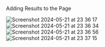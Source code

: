 Adding Results to the Page

![Screenshot 2024-05-21 at 23 36 17](https://github.com/joelfatnugget/ObjectRecognition/assets/73370403/cd7ab122-632f-4c19-bc4e-e6344530d3e9)
![Screenshot 2024-05-21 at 23 36 34](https://github.com/joelfatnugget/ObjectRecognition/assets/73370403/0def6b20-5d35-4194-9d99-b01a651d7d17)
![Screenshot 2024-05-21 at 23 36 56](https://github.com/joelfatnugget/ObjectRecognition/assets/73370403/1ab520c5-24f4-4e5f-b65e-743250ec8efc)
![Screenshot 2024-05-21 at 23 37 15](https://github.com/joelfatnugget/ObjectRecognition/assets/73370403/946a8116-bb04-4769-bf18-b6dc31671215)
